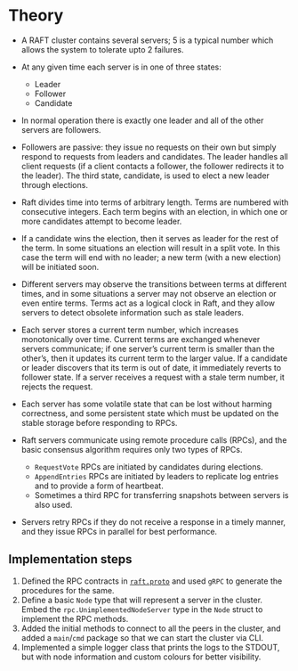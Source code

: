# Theory

- A RAFT cluster contains several servers; 5 is a typical number which allows the system to tolerate upto 2 failures. 

- At any given time each server is in one of three states:
    - Leader 
    - Follower
    - Candidate

- In normal operation there is exactly one leader and all of the other servers are followers. 

- Followers are passive: they issue no requests on their own but simply respond to requests from leaders and candidates. The leader handles all client requests (if a client contacts a follower, the follower redirects it to the leader). The third state, candidate, is used to elect a new leader through elections.

- Raft divides time into terms of arbitrary length. Terms are numbered with consecutive integers. Each term begins with an election, in which one or more candidates attempt to become leader. 

- If a candidate wins the election, then it serves as leader for the rest of the term. In some situations an election will result in a split vote. In this case the term will end with no leader; a new term (with a new election) will be initiated soon.

- Different servers may observe the transitions between terms at different times, and in some situations a server may not observe an election or even entire terms. Terms act as a logical clock in Raft, and they allow servers to detect obsolete information such as stale leaders. 

- Each server stores a current term number, which increases monotonically over time. Current terms are exchanged whenever servers communicate; if one server’s current term is smaller than the other’s, then it updates its current term to the larger value. If a candidate or leader discovers that its term is out of date, it immediately reverts to follower state. If a server receives a request with a stale term number, it rejects the request.

- Each server has some volatile state that can be lost without harming correctness, and some persistent state which must be updated on the stable storage before responding to RPCs. 

- Raft servers communicate using remote procedure calls (RPCs), and the basic consensus algorithm requires only two types of RPCs. 
  - `RequestVote` RPCs are initiated by candidates during elections.
  - `AppendEntries` RPCs are initiated by leaders to replicate log entries and to provide a form of heartbeat. 
  - Sometimes a third RPC for transferring snapshots between servers is also used. 

- Servers retry RPCs if they do not receive a response in a timely manner, and they issue RPCs in parallel for best performance.


## Implementation steps 

1. Defined the RPC contracts in [`raft.proto`](../rpc/raft.proto) and used `gRPC` to generate the procedures for the same. 
2. Define a basic `Node` type that will represent a server in the cluster. Embed the `rpc.UnimplementedNodeServer` type in the `Node` struct to implement the RPC methods.
3. Added the initial methods to connect to all the peers in the cluster, and added a `main`/`cmd` package so that we can start the cluster via CLI.
4. Implemented a simple logger class that prints the logs to the STDOUT, but with node information and custom colours for better visibility. 